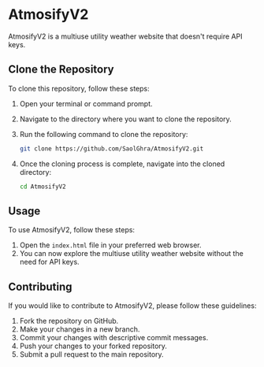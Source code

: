 # AtmosifyV2

AtmosifyV2 is a multiuse utility weather website that doesn't require API keys.

## Clone the Repository

To clone this repository, follow these steps:

1. Open your terminal or command prompt.
2. Navigate to the directory where you want to clone the repository.
3. Run the following command to clone the repository:

   ```bash
   git clone https://github.com/SaolGhra/AtmosifyV2.git
   ```

4. Once the cloning process is complete, navigate into the cloned directory:

   ```bash
   cd AtmosifyV2
   ```

## Usage

To use AtmosifyV2, follow these steps:

1. Open the `index.html` file in your preferred web browser.
2. You can now explore the multiuse utility weather website without the need for API keys.

## Contributing

If you would like to contribute to AtmosifyV2, please follow these guidelines:

1. Fork the repository on GitHub.
2. Make your changes in a new branch.
3. Commit your changes with descriptive commit messages.
4. Push your changes to your forked repository.
5. Submit a pull request to the main repository.
